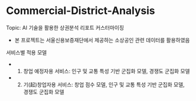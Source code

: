 # Commercial-District-Analysis
Topic: AI 기술을 활용한 상권분석 리포트 커스터마이징
* 본 프로젝트는 서울신용보증재단에서 제공하는 소상공인 관련 데이터를 활용하였음

서비스별 적용 모델
* 1. 창업 예정자용 서비스: 인구 및 교통 특성 기반 군집화 모델, 경쟁도 군집화 모델
* 2. 기(起)창업자용 서비스: 창업 점수 모델, 인구 및 교통 특성 기반 군집화 모델, 경쟁도 군집화 모델
